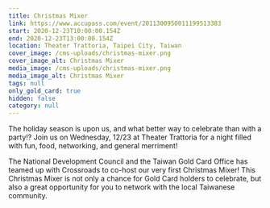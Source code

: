 ```yaml
---
title: Christmas Mixer
link: https://www.accupass.com/event/2011300950011199513383
start: 2020-12-23T10:00:00.154Z
end: 2020-12-23T13:00:00.154Z
location: Theater Trattoria, Taipei City, Taiwan
cover_image: /cms-uploads/christmas-mixer.png
cover_image_alt: Christmas Mixer
media_image: /cms-uploads/christmas-mixer.png
media_image_alt: Christmas Mixer
tags: null
only_gold_card: true
hidden: false
category: null
---
```

The holiday season is upon us, and what better way to celebrate than with a party!? Join us on Wednesday, 12/23 at Theater Trattoria for a night filled with fun, food, networking, and general merriment! 

The National Development Council and the Taiwan Gold Card Office has teamed up with Crossroads to co-host our very first Christmas Mixer! This Christmas Mixer is not only a chance for Gold Card holders to celebrate, but also a great opportunity for you to network with the local Taiwanese community.